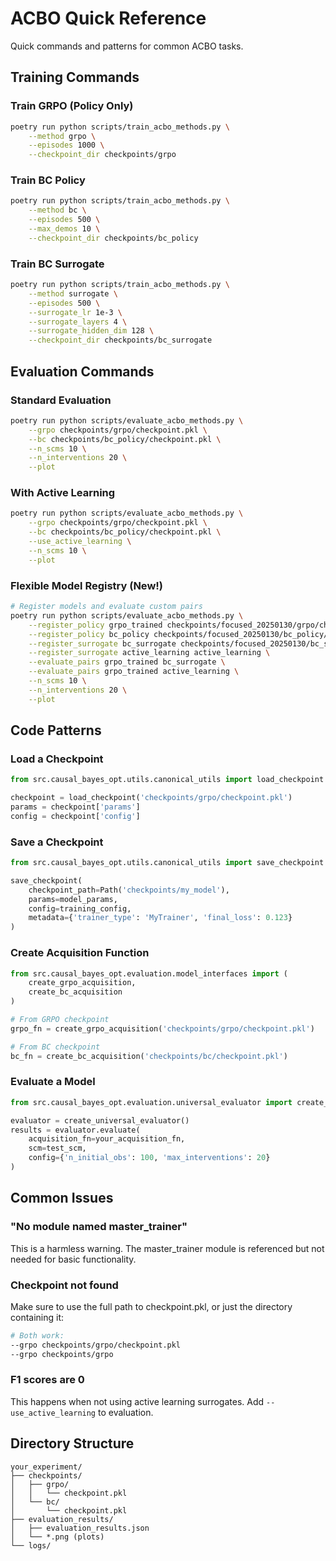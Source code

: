 # ACBO Quick Reference

Quick commands and patterns for common ACBO tasks.

## Training Commands

### Train GRPO (Policy Only)
```bash
poetry run python scripts/train_acbo_methods.py \
    --method grpo \
    --episodes 1000 \
    --checkpoint_dir checkpoints/grpo
```

### Train BC Policy
```bash
poetry run python scripts/train_acbo_methods.py \
    --method bc \
    --episodes 500 \
    --max_demos 10 \
    --checkpoint_dir checkpoints/bc_policy
```

### Train BC Surrogate
```bash
poetry run python scripts/train_acbo_methods.py \
    --method surrogate \
    --episodes 500 \
    --surrogate_lr 1e-3 \
    --surrogate_layers 4 \
    --surrogate_hidden_dim 128 \
    --checkpoint_dir checkpoints/bc_surrogate
```

## Evaluation Commands

### Standard Evaluation
```bash
poetry run python scripts/evaluate_acbo_methods.py \
    --grpo checkpoints/grpo/checkpoint.pkl \
    --bc checkpoints/bc_policy/checkpoint.pkl \
    --n_scms 10 \
    --n_interventions 20 \
    --plot
```

### With Active Learning
```bash
poetry run python scripts/evaluate_acbo_methods.py \
    --grpo checkpoints/grpo/checkpoint.pkl \
    --bc checkpoints/bc_policy/checkpoint.pkl \
    --use_active_learning \
    --n_scms 10 \
    --plot
```

### Flexible Model Registry (New!)
```bash
# Register models and evaluate custom pairs
poetry run python scripts/evaluate_acbo_methods.py \
    --register_policy grpo_trained checkpoints/focused_20250130/grpo/checkpoint_final.pkl \
    --register_policy bc_policy checkpoints/focused_20250130/bc_policy/bc_final \
    --register_surrogate bc_surrogate checkpoints/focused_20250130/bc_surrogate/bc_surrogate_final \
    --register_surrogate active_learning active_learning \
    --evaluate_pairs grpo_trained bc_surrogate \
    --evaluate_pairs grpo_trained active_learning \
    --n_scms 10 \
    --n_interventions 20 \
    --plot
```

## Code Patterns

### Load a Checkpoint
```python
from src.causal_bayes_opt.utils.canonical_utils import load_checkpoint

checkpoint = load_checkpoint('checkpoints/grpo/checkpoint.pkl')
params = checkpoint['params']
config = checkpoint['config']
```

### Save a Checkpoint
```python
from src.causal_bayes_opt.utils.canonical_utils import save_checkpoint

save_checkpoint(
    checkpoint_path=Path('checkpoints/my_model'),
    params=model_params,
    config=training_config,
    metadata={'trainer_type': 'MyTrainer', 'final_loss': 0.123}
)
```

### Create Acquisition Function
```python
from src.causal_bayes_opt.evaluation.model_interfaces import (
    create_grpo_acquisition,
    create_bc_acquisition
)

# From GRPO checkpoint
grpo_fn = create_grpo_acquisition('checkpoints/grpo/checkpoint.pkl')

# From BC checkpoint  
bc_fn = create_bc_acquisition('checkpoints/bc/checkpoint.pkl')
```

### Evaluate a Model
```python
from src.causal_bayes_opt.evaluation.universal_evaluator import create_universal_evaluator

evaluator = create_universal_evaluator()
results = evaluator.evaluate(
    acquisition_fn=your_acquisition_fn,
    scm=test_scm,
    config={'n_initial_obs': 100, 'max_interventions': 20}
)
```

## Common Issues

### "No module named master_trainer"
This is a harmless warning. The master_trainer module is referenced but not needed for basic functionality.

### Checkpoint not found
Make sure to use the full path to checkpoint.pkl, or just the directory containing it:
```bash
# Both work:
--grpo checkpoints/grpo/checkpoint.pkl
--grpo checkpoints/grpo
```

### F1 scores are 0
This happens when not using active learning surrogates. Add `--use_active_learning` to evaluation.

## Directory Structure

```
your_experiment/
├── checkpoints/
│   ├── grpo/
│   │   └── checkpoint.pkl
│   └── bc/
│       └── checkpoint.pkl
├── evaluation_results/
│   ├── evaluation_results.json
│   └── *.png (plots)
└── logs/
```